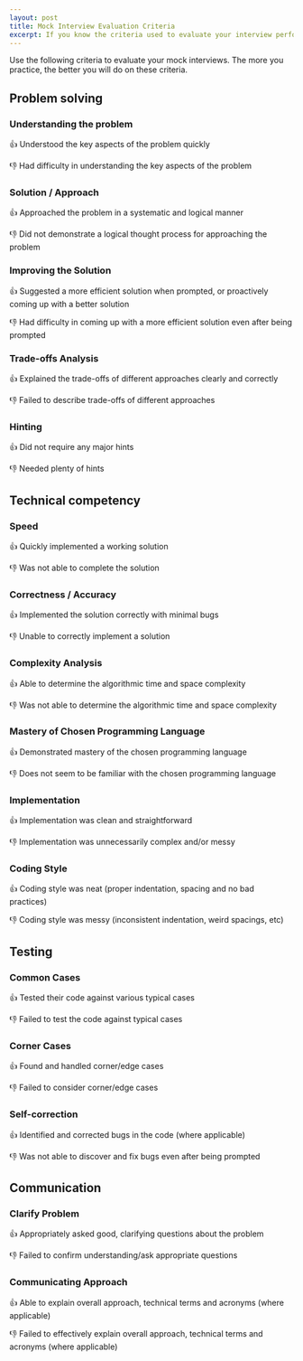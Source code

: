 ```yaml
---
layout: post
title: Mock Interview Evaluation Criteria
excerpt: If you know the criteria used to evaluate your interview performance, you will be able to prepare well to perform well in the technical interview.
---
```


Use the following criteria to evaluate your mock interviews. The more you practice, the better you will do on these criteria.

## Problem solving

### Understanding the problem

👍 Understood the key aspects of the problem quickly

👎 Had difficulty in understanding the key aspects of the problem

### Solution / Approach

👍 Approached the problem in a systematic and logical manner

👎 Did not demonstrate a logical thought process for approaching the problem

### Improving the Solution

👍 Suggested a more efficient solution when prompted, or proactively coming up with a better solution

👎 Had difficulty in coming up with a more efficient solution even after being prompted

### Trade-offs Analysis

👍 Explained the trade-offs of different approaches clearly and correctly

👎 Failed to describe trade-offs of different approaches

### Hinting

👍 Did not require any major hints

👎 Needed plenty of hints

## Technical competency

### Speed

👍 Quickly implemented a working solution

👎 Was not able to complete the solution

### Correctness / Accuracy

👍 Implemented the solution correctly with minimal bugs

👎 Unable to correctly implement a solution 

### Complexity Analysis

👍 Able to determine the algorithmic time and space complexity

👎 Was not able to determine the algorithmic time and space complexity 

### Mastery of Chosen Programming Language

👍 Demonstrated mastery of the chosen programming language

👎 Does not seem to be familiar with the chosen programming language

### Implementation

👍 Implementation was clean and straightforward

👎 Implementation was unnecessarily complex and/or messy

### Coding Style

👍 Coding style was neat (proper indentation, spacing and no bad practices)

👎 Coding style was messy (inconsistent indentation, weird spacings, etc)

## Testing
### Common Cases

👍 Tested their code against various typical cases

👎 Failed to test the code against typical cases

### Corner Cases

👍 Found and handled corner/edge cases

👎 Failed to consider corner/edge cases

### Self-correction

👍 Identified and corrected bugs in the code (where applicable)

👎 Was not able to discover and fix bugs even after being prompted

## Communication

### Clarify Problem

👍 Appropriately asked good, clarifying questions about the problem

👎 Failed to confirm understanding/ask appropriate questions

### Communicating Approach

👍 Able to explain overall approach, technical terms and acronyms (where applicable)

👎 Failed to effectively explain overall approach, technical terms and acronyms (where applicable)

